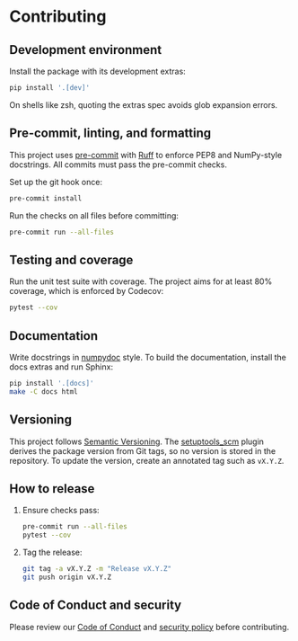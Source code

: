 # Contributing

## Development environment

Install the package with its development extras:

```bash
pip install '.[dev]'
```

On shells like zsh, quoting the extras spec avoids glob expansion errors.

## Pre-commit, linting, and formatting

This project uses [pre-commit](https://pre-commit.com) with
[Ruff](https://github.com/astral-sh/ruff) to enforce PEP8 and NumPy-style
docstrings. All commits must pass the pre-commit checks.

Set up the git hook once:

```bash
pre-commit install
```

Run the checks on all files before committing:

```bash
pre-commit run --all-files
```

## Testing and coverage

Run the unit test suite with coverage. The project aims for at least 80%
coverage, which is enforced by Codecov:

```bash
pytest --cov
```

## Documentation

Write docstrings in [numpydoc](https://numpydoc.readthedocs.io) style. To build
the documentation, install the docs extras and run Sphinx:

```bash
pip install '.[docs]'
make -C docs html
```

## Versioning

This project follows [Semantic Versioning](https://semver.org). The
[setuptools_scm](https://github.com/pypa/setuptools_scm) plugin derives the
package version from Git tags, so no version is stored in the repository. To
update the version, create an annotated tag such as `vX.Y.Z`.

## How to release

1. Ensure checks pass:

   ```bash
   pre-commit run --all-files
   pytest --cov
   ```

2. Tag the release:

   ```bash
   git tag -a vX.Y.Z -m "Release vX.Y.Z"
   git push origin vX.Y.Z
   ```

## Code of Conduct and security

Please review our [Code of Conduct](CODE_OF_CONDUCT.md) and
[security policy](SECURITY.md) before contributing.
